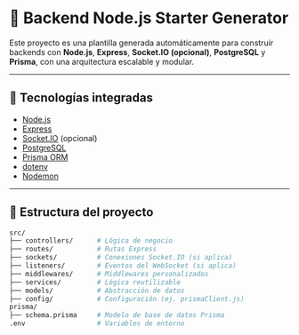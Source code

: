 # 🚀 Backend Node.js Starter Generator

Este proyecto es una plantilla generada automáticamente para construir backends con **Node.js**, **Express**, **Socket.IO (opcional)**, **PostgreSQL** y **Prisma**, con una arquitectura escalable y modular.

---

## 🧰 Tecnologías integradas

- [Node.js](https://nodejs.org/)
- [Express](https://expressjs.com/)
- [Socket.IO](https://socket.io/) (opcional)
- [PostgreSQL](https://www.postgresql.org/)
- [Prisma ORM](https://www.prisma.io/)
- [dotenv](https://www.npmjs.com/package/dotenv)
- [Nodemon](https://www.npmjs.com/package/nodemon)

---

## 📁 Estructura del proyecto

```bash
src/
├── controllers/      # Lógica de negocio
├── routes/           # Rutas Express
├── sockets/          # Conexiones Socket.IO (si aplica)
├── listeners/        # Eventos del WebSocket (si aplica)
├── middlewares/      # Middlewares personalizados
├── services/         # Lógica reutilizable
├── models/           # Abstracción de datos
├── config/           # Configuración (ej. prismaClient.js)
prisma/
├── schema.prisma     # Modelo de base de datos Prisma
.env                  # Variables de entorno
